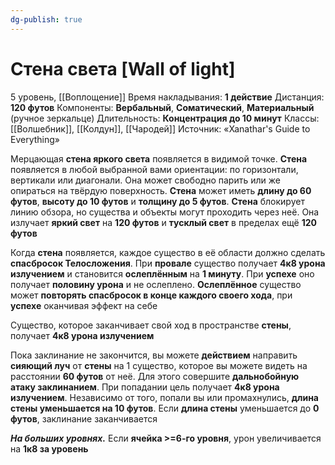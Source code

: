 ```yaml
---
dg-publish: true
---
```

# Стена света [Wall of light]
5 уровень, [[Воплощение]]
Время накладывания: **1 действие**
Дистанция: **120 футов**
Компоненты: **Вербальный**, **Соматический**, **Материальный** (ручное зеркальце)
Длительность: **Концентрация до 10 минут**
Классы: [[Волшебник]], [[Колдун]], [[Чародей]]
Источник: «Xanathar's Guide to Everything»

Мерцающая **стена яркого света** появляется в видимой точке. **Стена** появляется в любой выбранной вами ориентации: по горизонтали, вертикали или диагонали. Она может свободно парить или же опираться на твёрдую поверхность. **Стена** может иметь **длину до 60 футов**, **высоту до 10 футов** и **толщину до 5 футов**. **Стена** блокирует линию обзора, но существа и объекты могут проходить через неё. Она излучает **яркий свет** на **120 футов** и **тусклый свет** в пределах ещё **120 футов**

Когда **стена** появляется, каждое существо в её области должно сделать **спасбросок Телосложения**. При **провале** существо получает **4к8 урона излучением** и становится **ослеплённым** на **1 минуту**. При **успехе** оно получает **половину урона** и не ослеплено. **Ослеплённое** существо может **повторять спасбросок в конце каждого своего хода**, при **успехе** оканчивая эффект на себе

Существо, которое заканчивает свой ход в пространстве **стены**, получает **4к8 урона излучением**

Пока заклинание не закончится, вы можете **действием** направить **сияющий луч** от **стены** на 1 существо, которое вы можете видеть на расстоянии **60 футов** от неё. Для этого совершите **дальнобойную атаку заклинанием**. При попадании цель получает **4к8 урона излучением**. Независимо от того, попали вы или промахнулись, **длина стены уменьшается на 10 футов**. Если **длина стены** уменьшается до **0 футов**, заклинание заканчивается

**_На больших уровнях._** Если **ячейка >=6-го уровня**, урон увеличивается на **1к8 за уровень**
